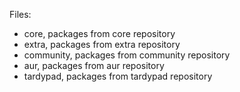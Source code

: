 Files:
- core, packages from core repository
- extra, packages from extra repository
- community, packages from community repository
- aur, packages from aur repository
- tardypad, packages from tardypad repository

